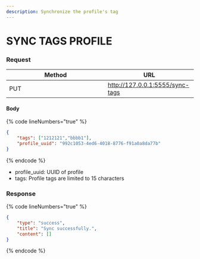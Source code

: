 ```yaml
---
description: Synchronize the profile's tag
---
```


# SYNC TAGS PROFILE

### **Request**

<table><thead><tr><th width="249">Method</th><th>URL</th></tr></thead><tbody><tr><td>PUT</td><td><a href="http://127.0.0.1:5555/sync-tags">http://127.0.0.1:5555/sync-tags</a></td></tr></tbody></table>

#### **Body**

{% code lineNumbers="true" %}
```json
{
    "tags": ["1212121","bbbb1"],
    "profile_uuid": "992c1053-4ed6-4018-8776-f91a0a8da77b"
}
```
{% endcode %}

* profile\_uuid: UUID of profile
* tags: Profile tags are limited to 15 characters

### **Response**

{% code lineNumbers="true" %}
```json
{
    "type": "success",
    "title": "Sync successfully.",
    "content": []
}
```
{% endcode %}
